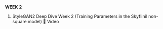 **WEEK 2**
1. StyleGAN2 Deep Dive Week 2
(Training Parameters in the Skyflinil non-square model)
🎥 Video


